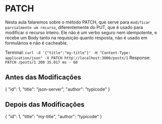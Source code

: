 # PATCH

Nesta aula falaremos sobre o método PATCH, que serve para `modificar parcialmente um recurso`, diferentemente do PUT, que é usado para modificar o recurso inteiro. Ele não é um verbo seguro nem idempotente, e recebe um Body tanto na requisição quanto resposta, não é usado em formulários e não é cacheable.

Terminal: `curl -d '{"title":"my-title"}' -H "Content-Type: application/json" -X PATCH http://localhost:3000/posts/1`
Response: `PATCH /posts/1 200 35.017 ms - 60`

## Antes das Modificações

{
    "id": 1,
    "title": "json-server",
    "author": "typicode"
}

## Depois das Modificações

{ 
    "id": 1,
    "title": "my-title",
    "author": "typicode"
}